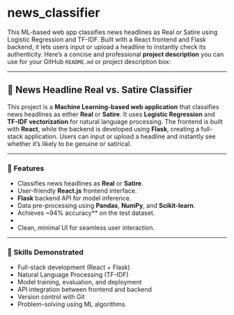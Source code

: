 # news_classifier
This ML-based web app classifies news headlines as Real or Satire using Logistic Regression and TF-IDF. Built with a React frontend and Flask backend, it lets users input or upload a headline to instantly check its authenticity.
Here’s a concise and professional **project description** you can use for your GitHub `README.md` or project description box:

---

## 📰 News Headline Real vs. Satire Classifier

This project is a **Machine Learning-based web application** that classifies news headlines as either **Real** or **Satire**. It uses **Logistic Regression** and **TF-IDF vectorization** for natural language processing. The frontend is built with **React**, while the backend is developed using **Flask**, creating a full-stack application. Users can input or upload a headline and instantly see whether it’s likely to be genuine or satirical.

---

### 🚀 Features

* Classifies news headlines as **Real** or **Satire**.
* User-friendly **React.js** frontend interface.
* **Flask** backend API for model inference.
* Data pre-processing using **Pandas**, **NumPy**, and **Scikit-learn**.
* Achieves ~94% accuracy** on the test dataset.
* 
* Clean, minimal UI for seamless user interaction.

---

### 🧠 Skills Demonstrated

* Full-stack development (React + Flask)
* Natural Language Processing (TF-IDF)
* Model training, evaluation, and deployment
* API integration between frontend and backend
* Version control with Git
* Problem-solving using ML algorithms


